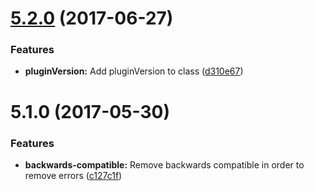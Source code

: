 <a name="5.2.0"></a>
# [5.2.0](https://github.com/meisterplayer/ui-debugoverlay/compare/v5.1.0...v5.2.0) (2017-06-27)


### Features

* **pluginVersion:** Add pluginVersion to class ([d310e67](https://github.com/meisterplayer/ui-debugoverlay/commit/d310e67))



<a name="5.1.0"></a>
# 5.1.0 (2017-05-30)


### Features

* **backwards-compatible:** Remove backwards compatible in order to remove errors ([c127c1f](https://github.com/meisterplayer/ui-debugoverlay/commit/c127c1f))



